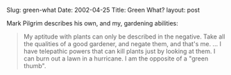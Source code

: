 Slug: green-what
Date: 2002-04-25
Title: Green What?
layout: post

Mark Pilgrim describes his own, and my, gardening abilities:
<blockquote>My aptitude with plants can only be described in the negative. Take all the qualities of a good gardener, and negate them, and that&#39;s me. ... I have telepathic powers that can kill plants just by looking at them. I can burn out a lawn in a hurricane. I am the opposite of a &quot;green thumb&quot;.</blockquote>
